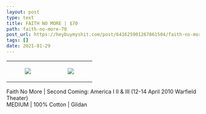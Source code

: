 ```yaml
---
layout: post
type: text
title: FAITH NO MORE | $70
path: faith-no-more-70
post_url: https://heybuymyshit.com/post/641625901267861504/faith-no-more-70
tags: []
date: 2021-01-29
---
```




<table style="width:100%;"><tr><td style="vertical-align:top;">
      <figure class="tmblr-full" data-orig-height="2048" data-orig-width="1365" data-orig-src="https://concertshirts.netlify.app/shirts/0536/0536-01.jpg"><img src="https://64.media.tumblr.com/510ca93097177afd87b2cfd70bbe4dcf/3eb6ea2850fdaf73-0c/s540x810/79200471d7605338b61a4cec68648e1bfce2a176.jpg" data-orig-height="2048" data-orig-width="1365" data-orig-src="https://concertshirts.netlify.app/shirts/0536/0536-01.jpg"/></figure></td>
    <td style="vertical-align:top;">
      <figure class="tmblr-full" data-orig-height="2048" data-orig-width="1365" data-orig-src="https://concertshirts.netlify.app/shirts/0536/0536-02.jpg"><img src="https://64.media.tumblr.com/fd5cd3806711b9b524390ef7c7a427d8/3eb6ea2850fdaf73-04/s540x810/3684888ee90c74314147cc768d815bce31256f0d.jpg" data-orig-height="2048" data-orig-width="1365" data-orig-src="https://concertshirts.netlify.app/shirts/0536/0536-02.jpg"/></figure></td>
  </tr></table><p>
  Faith No More | Second Coming: America I II &amp; III (12-14 April 2010 Warfield Theater)<br/>MEDIUM | 100% Cotton | Gildan
</p>
